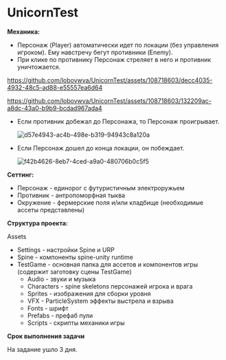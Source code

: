 # UnicornTest
**Механика:**

- Персонаж (Player) автоматически идет по локации (без управления игроком). Ему навстречу бегут противники (Enemy).
- При клике по противнику Персонаж стреляет в него и противник уничтожается.
  


https://github.com/lobovwva/UnicornTest/assets/108718603/decc4035-4932-48c5-ad88-e55557ea6d64



https://github.com/lobovwva/UnicornTest/assets/108718603/132209ac-a8dc-43a0-b9b9-bcdad967ada4





- Если противник добежал до Персонажа, то Персонаж проигрывает.
  
  ![d57e4943-ac4b-498e-b319-94943c8a120a](https://github.com/lobovwva/UnicornTest/assets/108718603/cdbf1bca-4ddf-4eec-988b-76a7cebf1027)

- Если Персонаж дошел до конца локации, он побеждает.
  
  ![f42b4626-8eb7-4ced-a9a0-480706b0c5f5](https://github.com/lobovwva/UnicornTest/assets/108718603/b28ddc69-e721-4c81-bb00-06f9ba38a305)


**Сеттинг:**

- Персонаж - единорог с футуристичным электроружьем
- Противник - антропоморфная тыква
- Окружение - фермерские поля и/или кладбище (необходимые ассеты представлены)


**Структура проекта:**

Assets

- Settings - настройки Spine и URP 
- Spine - компоненты spine-unity runtime 
- TestGame - основная папка для ассетов и компонентов игры (содержит заготовку сцены TestGame)
    - Audio - звуки и музыка
    - Characters - spine skeletons персонажей игрока и врага
    - Sprites - изображения для сборки уровня
    - VFX - ParticleSystem эффекты выстрела и взрыва
    - Fonts - шрифт
    - Prefabs - префаб пули
    - Scripts - скрипты механики игры

**Срок выполнения задачи**

На задание ушло 3 дня.
